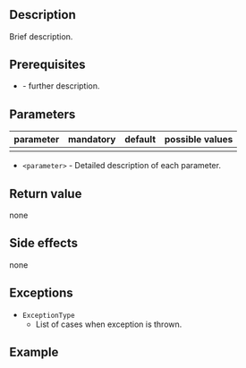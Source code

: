 # <step name>

## Description
Brief description.

## Prerequisites
* **<prerequisite>** - further description.

## Parameters
| parameter      | mandatory | default                           | possible values    |
| ---------------|-----------|-----------------------------------|--------------------|
|   |   |   |   |

* `<parameter>` - Detailed description of each parameter.

## Return value
none

## Side effects
none

## Exceptions
* `ExceptionType`
    * List of cases when exception is thrown.

## Example
```groovy

```
